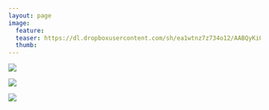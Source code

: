 ```yaml
---
layout: page
image:
  feature:
  teaser: https://dl.dropboxusercontent.com/sh/ea1wtnz7z734o12/AABQyKi0qEZBu2gb_TdO1jA3a/luontokuvat/talvi/2/DS42656-245px.jpg
  thumb:
---
```


[![](https://dl.dropboxusercontent.com/sh/ea1wtnz7z734o12/AADaA7nlfN5LKttu8mBna4rva/luontokuvat/talvi/2/DS42651-800px.jpg)](https://dl.dropboxusercontent.com/sh/ea1wtnz7z734o12/AABtLpFMTjR6Et7ddS55-Y0Da/luontokuvat/talvi/2/DS42651.jpg)

[![](https://dl.dropboxusercontent.com/sh/ea1wtnz7z734o12/AADPLhKqZPgsRMrHnNt6769Fa/luontokuvat/talvi/2/DS42653-800px.jpg)](https://dl.dropboxusercontent.com/sh/ea1wtnz7z734o12/AACM2CKEO6fXjzGPPol4sG7aa/luontokuvat/talvi/2/DS42653.jpg)

[![](https://dl.dropboxusercontent.com/sh/ea1wtnz7z734o12/AAAKiMKU-RVYB6Ytx0PVsQINa/luontokuvat/talvi/2/DS42656-800px.jpg)](https://dl.dropboxusercontent.com/sh/ea1wtnz7z734o12/AADjrqYN1eC18Ab6e8iCnaM8a/luontokuvat/talvi/2/DS42656.jpg)

